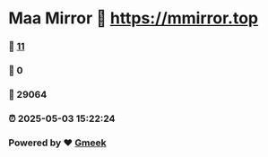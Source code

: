 # Maa Mirror :link: https://mmirror.top 
### :page_facing_up: [11](https://mmirror.top/tag.html) 
### :speech_balloon: 0 
### :hibiscus: 29064 
### :alarm_clock: 2025-05-03 15:22:24 
### Powered by :heart: [Gmeek](https://github.com/Meekdai/Gmeek)
